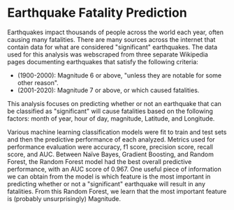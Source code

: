# Earthquake Fatality Prediction

Earthquakes impact thousands of people across the world each year, often causing many fatalities. There are many sources across the internet that contain data for what are considered "significant" earthquakes. The data used for this analysis was webscraped from three separate Wikipedia pages documenting earthquakes that satisfy the following criteria:

  - (1900-2000): Magnitude 6 or above, "unless they are notable for some other reason".
  - (2001-2020): Magnitude 7 or above, or which caused fatalities.
 
 
This analysis focuses on predicting whether or not an earthquake that can be classified as "significant" will cause fatalities based on the following factors: month of year, hour of day, magnitude, Latitude, and Longitude.

Various machine learning classification models were fit to train and test sets and then the predictive performance of each analyzed. Metrics used for performance evaluation were accuracy, f1 score, precision score, recall score, and AUC. Between Naïve Bayes, Gradient Boosting, and Random Forest, the Random Forest model had the best overall predictive performance, with an AUC score of 0.967. One useful piece of information we can obtain from the model is which feature is the most important in predicting whether or not a "significant" earthquake will result in any fatalities. From this Random Forest, we learn that the most important feature is (probably unsurprisingly) Magnitude.
